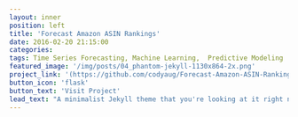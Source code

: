 ```yaml
---
layout: inner
position: left
title: 'Forecast Amazon ASIN Rankings'
date: 2016-02-20 21:15:00
categories: 
tags: Time Series Forecasting, Machine Learning,  Predictive Modeling
featured_image: '/img/posts/04_phantom-jekyll-1130x864-2x.png'
project_link: '(https://github.com/codyaug/Forecast-Amazon-ASIN-Rankings/blob/main/README.md)'
button_icon: 'flask'
button_text: 'Visit Project'
lead_text: "A minimalist Jekyll theme that you're looking at it right now"
---
```


